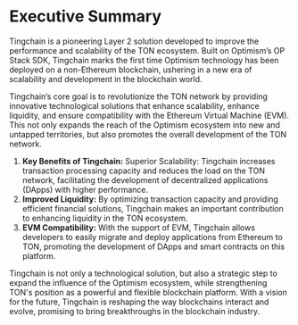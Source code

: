 # Executive Summary

Tingchain is a pioneering Layer 2 solution developed to improve the performance and scalability of the TON ecosystem. Built on Optimism’s OP Stack SDK, Tingchain marks the first time Optimism technology has been deployed on a non-Ethereum blockchain, ushering in a new era of scalability and development in the blockchain world.

Tingchain’s core goal is to revolutionize the TON network by providing innovative technological solutions that enhance scalability, enhance liquidity, and ensure compatibility with the Ethereum Virtual Machine (EVM). This not only expands the reach of the Optimism ecosystem into new and untapped territories, but also promotes the overall development of the TON network.

1. **Key Benefits of Tingchain:** Superior Scalability: Tingchain increases transaction processing capacity and reduces the load on the TON network, facilitating the development of decentralized applications (DApps) with higher performance.&#x20;
2. **Improved Liquidity:** By optimizing transaction capacity and providing efficient financial solutions, Tingchain makes an important contribution to enhancing liquidity in the TON ecosystem.&#x20;
3. **EVM Compatibility:** With the support of EVM, Tingchain allows developers to easily migrate and deploy applications from Ethereum to TON, promoting the development of DApps and smart contracts on this platform.&#x20;

Tingchain is not only a technological solution, but also a strategic step to expand the influence of the Optimism ecosystem, while strengthening TON's position as a powerful and flexible blockchain platform. With a vision for the future, Tingchain is reshaping the way blockchains interact and evolve, promising to bring breakthroughs in the blockchain industry.
